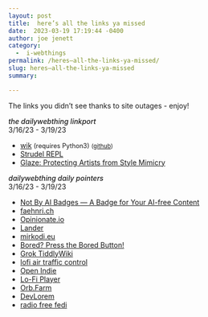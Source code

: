 ```yaml
---
layout: post
title:  here’s all the links ya missed
date:  2023-03-19 17:19:44 -0400
author: joe jenett
category:
  -  i-webthings
permalink: /heres–all-the-links-ya-missed/
slug: heres–all-the-links-ya-missed
summary: 

---
```

<p>The links you didn’t see thanks to site outages - enjoy!</p>
<p><span style="font-style:italic;font-weight:500;">the dailywebthing linkport</span><br>3/16/23 - 3/19/23</p>
<ul>
<li><a title="wik · PyPI - command based wiki" href="https://pypi.org/project/wik/">wik</a> <span style="font-size: .9em;">(requires Python3)</span> <small>(<a href="https://github.com/yashsinghcodes/wik">github</a>)</small></li>
<li><a title="Strudel REPL - live coding platform to write dynamic music pieces in the browser" href="https://strudel.tidalcycles.org/">Strudel REPL</a></li>
<li><a title="Glaze: Protecting Artists from Style Mimicry" href="https://glaze.cs.uchicago.edu/index.html">Glaze: Protecting Artists from Style Mimicry</a></li>
</ul>
<p><span style="font-style:italic;font-weight:500;">dailywebthing daily pointers</span><br>3/16/23 - 3/19/23</p>
<ul>
<li><a title="Not By AI Badges — A Badge for Your AI-free Content" href="https://notbyai.fyi/">Not By AI Badges — A Badge for Your AI-free Content</a></li>
<li><a title="faehnri.ch" href="https://faehnri.ch/">faehnri.ch</a></li>
<li><a title="Opinionate.io" href="https://opinionate.io/">Opinionate.io</a></li>
<li><a title="Lander" href="https://ehmorris.com/lander/">Lander</a></li>
<li><a title="~" href="https://www.mirkodi.eu/">mirkodi.eu</a></li>
<li><a title="Bored? Press the Bored Button!" href="https://www.boredbutton.com/">Bored? Press the Bored Button!</a></li>
<li><a title="Grok TiddlyWiki — Build a deep, lasting understanding of TiddlyWiki" href="https://groktiddlywiki.com/read/">Grok TiddlyWiki</a></li>
<li><a title="lofi air traffic control" href="https://www.lofiatc.com/">lofi air traffic control</a></li>
<li><a title="Open Indie" href="https://blog.erlend.sh/">Open Indie</a></li>
<li><a title="Lo-Fi Player" href="https://magenta.github.io/lofi-player/">Lo-Fi Player</a></li>
<li><a title="Orb.Farm" href="https://orb.farm/">Orb.Farm</a></li>
<li><a title="DevLorem" href="https://devlorem.kovah.de/">DevLorem</a></li>
<li><a title="radio free fedi - sounds from the fediverse to the universe" href="https://radiofreefedi.net/">radio free fedi</a></li>
</ul>

<a style="display:none;" href="https://brid.gy/publish/mastodon"><small>(cross-posted to mastodon)</small></a>